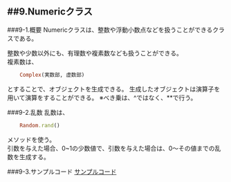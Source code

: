 ##9.Numericクラス
-----------------------
###9-1.概要
Numericクラスは、整数や浮動小数点などを扱うことができるクラスである。

整数や少数以外にも、有理数や複素数なども扱うことができる。  
複素数は、

```Ruby
	Complex(実数部, 虚数部)
```
とすることで、オブジェクトを生成できる。
生成したオブジェクトは演算子を用いて演算をすることができる。
※べき乗は、^ではなく、**で行う。

###9-2.乱数
乱数は、

```Ruby
	Random.rand()
```
メソッドを使う。  
引数を与えた場合、0~1の少数値で、引数を与えた場合は、0〜その値までの乱数を生成する。

###9-3.サンプルコード
[サンプルコード](../Ruby_Programs/Numeric.rb)